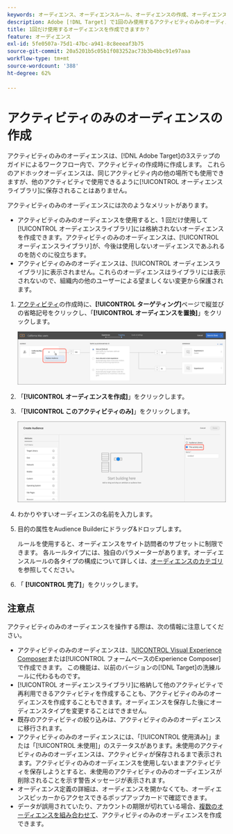 ```yaml
---
keywords: オーディエンス、オーディエンスルール、オーディエンスの作成、オーディエンスの作成、アクティビティのみ、activity- only、アドホック
description: Adobe [!DNL Target] で1回のみ使用するアクティビティのみのオーディエンスを作成する方法を説明します。
title: 1回だけ使用するオーディエンスを作成できますか？
feature: オーディエンス
exl-id: 5fe0507a-75d1-47bc-a941-8c8eeeaf3b75
source-git-commit: 20a5201b5c05b1f083252ac73b3b4bbc91e97aaa
workflow-type: tm+mt
source-wordcount: '388'
ht-degree: 62%

---
```


# アクティビティのみのオーディエンスの作成

アクティビティのみのオーディエンスは、[!DNL Adobe Target]の3ステップのガイドによるワークフロー内で、アクティビティの作成時に作成します。 これらのアドホックオーディエンスは、同じアクティビティ内の他の場所でも使用できますが、他のアクティビティで使用できるように[!UICONTROL オーディエンスライブラリ]に保存されることはありません。

アクティビティのみのオーディエンスには次のようなメリットがあります。

* アクティビティのみのオーディエンスを使用すると、1 回だけ使用して[!UICONTROL オーディエンスライブラリ]には格納されないオーディエンスを作成できます。アクティビティのみのオーディエンスは、[!UICONTROL オーディエンスライブラリ]が、今後は使用しないオーディエンスであふれるのを防ぐのに役立ちます。
* アクティビティのみのオーディエンスは、[!UICONTROL オーディエンスライブラリ]に表示されません。これらのオーディエンスはライブラリには表示されないので、組織内の他のユーザーによる望ましくない変更から保護されます。

1. [アクティビティ](/help/c-activities/activities.md#concept_D317A95A1AB54674BA7AB65C7985BA03)の作成時に、**[!UICONTROL ターゲティング]**&#x200B;ページで縦並びの省略記号をクリックし、「**[!UICONTROL オーディエンスを置換]**」をクリックします。

   ![ステップの結果](assets/edit_audience.png)

1. 「**[!UICONTROL オーディエンスを作成]**」をクリックします。

1. 「**[!UICONTROL このアクティビティのみ]**」をクリックします。

   ![](assets/activity-only-aud.png)

1. わかりやすいオーディエンスの名前を入力します。
1. 目的の属性をAudience Builderにドラッグ&amp;ドロップします。

   ルールを使用すると、オーディエンスをサイト訪問者のサブセットに制限できます。 各ルールタイプには、独自のパラメーターがあります。オーディエンスルールの各タイプの構成について詳しくは、[オーディエンスのカテゴリ](/help/c-target/c-audiences/c-target-rules/target-rules.md#concept_E3A77E42F1644503A829B5107B20880D)を参照してください。

1. 「 **[!UICONTROL 完了]**」をクリックします。

## 注意点

アクティビティのみのオーディエンスを操作する際は、次の情報に注意してください。

* アクティビティのみのオーディエンスは、[!UICONTROL Visual Experience Composer](VEC)または[!UICONTROL フォームベースのExperience Composer]で作成できます。 この機能は、以前のバージョンの[!DNL Target]の洗練ルールに代わるものです。
* [!UICONTROL オーディエンスライブラリ]に格納して他のアクティビティで再利用できるアクティビティを作成することも、アクティビティのみのオーディエンスを作成することもできます。オーディエンスを保存した後にオーディエンスタイプを変更することはできません。
* 既存のアクティビティの絞り込みは、アクティビティのみのオーディエンスに移行されます。
* アクティビティのみのオーディエンスには、「[!UICONTROL 使用済み]」または「[!UICONTROL 未使用]」のステータスがあります。未使用のアクティビティのみのオーディエンスは、アクティビティが保存されるまで表示されます。アクティビティのみのオーディエンスを使用しないままアクティビティを保存しようとすると、未使用のアクティビティのみのオーディエンスが削除されることを示す警告メッセージが表示されます。
* オーディエンス定義の詳細は、オーディエンスを開かなくても、オーディエンスピッカーからアクセスできるポップアップカードで確認できます。
* データが誤用されていたり、アカウントの期限が切れている場合、[複数のオーディエンスを組み合わせて](/help/c-target/combining-multiple-audiences.md#concept_A7386F1EA4394BD2AB72399C225981E5)、アクティビティのみのオーディエンスを作成できます。
